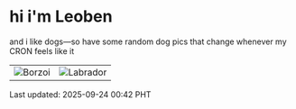 # hi i'm Leoben

and i like dogs—so have some random dog pics that change whenever my CRON feels like it

|  |  |
|--------|----------|
| ![Borzoi](https://random-dog-vercel.vercel.app/api/random-borzoi?v=1758645728) | ![Labrador](https://random-dog-vercel.vercel.app/api/random-labrador?v=1758645728) |

Last updated: 2025-09-24 00:42 PHT

